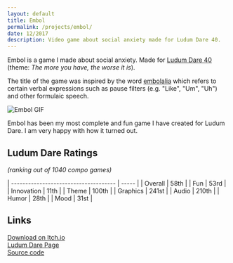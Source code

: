 ```yaml
---
layout: default
title: Embol
permalink: /projects/embol/
date: 12/2017
description: Video game about social anxiety made for Ludum Dare 40.
---
```


Embol is a game I made about social anxiety. Made for [Ludum Dare 40](http://ldjam.com/events/ludum-dare/40) (theme: _The more you have, the worse it is_).

The title of the game was inspired by the word [embolalia](https://en.wikipedia.org/wiki/Embolalia) which refers to certain verbal expressions such as pause filters (e.g. "Like", "Um", "Uh") and other formulaic speech.

![Embol GIF](./embol.gif)

Embol has been my most complete and fun game I have created for Ludum Dare. I am very happy with how it turned out.

<!--UPDATE 01/09/2018: I wrote a [post-mortem](/blog/ld40_post_mortem) over on my blog about what went right, what went wrong, and what I have learned from making Embol.-->

## Ludum Dare Ratings
<i class="grey">(ranking out of 1040 compo games)</i>

| ------------------------------------- | ----- |
| <span class="grey">Overall    </span> | 58th  |
| <span class="grey">Fun        </span> | 53rd  |
| <span class="grey">Innovation </span> | 11th  |
| <span class="grey">Theme      </span> | 100th |
| <span class="grey">Graphics   </span> | 241st |
| <span class="grey">Audio      </span> | 210th |
| <span class="grey">Humor      </span> | 28th  |
| <span class="grey">Mood       </span> | 31st  |

## Links

[Download on Itch.io](https://azlen.itch.io/embol) <br>
[Ludum Dare Page](https://ldjam.com/events/ludum-dare/40/embol) <br>
[Source code](https://github.com/azlen/LD40)
